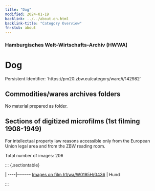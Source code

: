 ```yaml
---
title: "Dog"
modified: 2024-01-19
backlink: ../../about.en.html
backlink-title: "Category Overview"
fn-stub: about
---
```


### Hamburgisches Welt-Wirtschafts-Archiv (HWWA)

# Dog

<div class="hint">Persistent Identifier: `https://pm20.zbw.eu/category/ware/i/142982`</div>







## Commodities/wares archives folders





No material prepared as folder.



<a id="filmsections" />

## Sections of digitized microfilms (1st filming 1908-1949)

<p>For intellectual property law reasons accessible only from the European Union legal area and from the ZBW reading room.</p>



<p>Total number of images: 206</p>




::: {.sectiontable}

 | 
----|-------
<a class="btn" href="https://pm20.zbw.eu/film/h1/wa/W0195H/0436" rel="nofollow">Images on film h1/wa/W0195H/0436</a> | Hund


:::
















